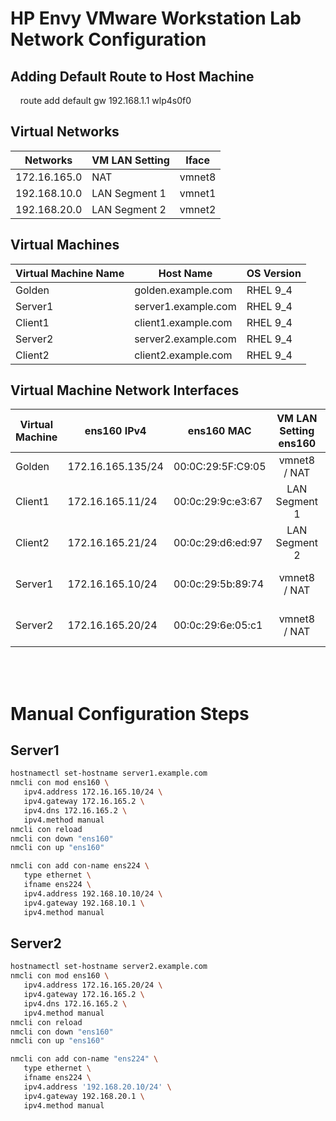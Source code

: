 # HP Envy VMware Workstation Lab Network Configuration

## Adding Default Route to Host Machine

&nbsp;&nbsp;&nbsp; route add default gw 192.168.1.1 wlp4s0f0

## Virtual Networks

| Networks      | VM LAN Setting | Iface   |
|---------------|----------------|---------|
| 172.16.165.0  | NAT            | vmnet8  |
| 192.168.10.0 | LAN Segment 1  | vmnet1  |
| 192.168.20.0 | LAN Segment 2  | vmnet2  |

## Virtual Machines

| Virtual Machine Name | Host Name | OS Version |
| ---------------------|-----------|------------|
| Golden               | golden.example.com  | RHEL 9_4 |
| Server1              | server1.example.com | RHEL 9_4 |
| Client1              | client1.example.com | RHEL 9_4 |
| Server2              | server2.example.com | RHEL 9_4 |
| Client2              | client2.example.com | RHEL 9_4 |


## Virtual Machine Network Interfaces

|Virtual Machine | ens160 IPv4 | ens160 MAC | VM LAN Setting ens160 | eth1 | eth1 MAC | VM LAN Setting eth1 |
|------------|------------  |------------|:------------:|------------|------------|:------------:|
| Golden | 172.16.165.135/24 | 00:0C:29:5F:C9:05 | vmnet8 / NAT | N/A | N/A | N/A |
| Client1 | 172.16.165.11/24 | 00:0c:29:9c:e3:67 | LAN Segment 1 | N/A | N/A | N/A |
| Client2 | 172.16.165.21/24 | 00:0c:29:d6:ed:97 | LAN Segment 2 | N/A | N/A | N/A |
| Server1 | 172.16.165.10/24 | 00:0c:29:5b:89:74 | vmnet8 / NAT |  |  | LAN Segment 1 |
| Server2 | 172.16.165.20/24 | 00:0c:29:6e:05:c1 | vmnet8 / NAT |  |  | LAN Segment 2 |


<br><br>
# Manual Configuration Steps

## Server1

```bash
hostnamectl set-hostname server1.example.com
nmcli con mod ens160 \
   ipv4.address 172.16.165.10/24 \
   ipv4.gateway 172.16.165.2 \
   ipv4.dns 172.16.165.2 \
   ipv4.method manual 
nmcli con reload
nmcli con down "ens160"
nmcli con up "ens160"

nmcli con add con-name ens224 \
   type ethernet \
   ifname ens224 \ 
   ipv4.address 192.168.10.10/24 \
   ipv4.gateway 192.168.10.1 \
   ipv4.method manual
```

## Server2
```bash
hostnamectl set-hostname server2.example.com
nmcli con mod ens160 \
   ipv4.address 172.16.165.20/24 \
   ipv4.gateway 172.16.165.2 \
   ipv4.dns 172.16.165.2 \
   ipv4.method manual 
nmcli con reload
nmcli con down "ens160"
nmcli con up "ens160"

nmcli con add con-name "ens224" \
   type ethernet \
   ifname ens224 \ 
   ipv4.address '192.168.20.10/24' \
   ipv4.gateway 192.168.20.1 \
   ipv4.method manual
```

   
